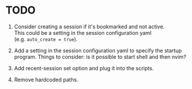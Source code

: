 # TODO

1. Consider creating a session if it's bookmarked and not active.  
   This could be a setting in the session configuration yaml  
   (e.g. `auto_create = true`).

2. Add a setting in the session configuration yaml to specify the startup program.
   Things to consider: is it possible to start shell and then nvim?

3. Add recent-session set option and plug it into the scripts.

4. Remove hardcoded paths.
